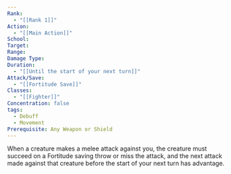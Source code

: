 ```yaml
---
Rank:
  - "[[Rank 1]]"
Action:
  - "[[Main Action]]"
School: 
Target: 
Range: 
Damage Type: 
Duration:
  - "[[Until the start of your next turn]]"
Attack/Save:
  - "[[Fortitude Save]]"
Classes:
  - "[[Fighter]]"
Concentration: false
tags:
  - Debuff
  - Movement
Prerequisite: Any Weapon or Shield
---
```

When a creature makes a melee attack against you, the creature must succeed on a Fortitude saving throw or miss the attack, and the next attack made against that creature before the start of your next turn has advantage.